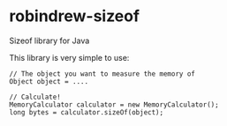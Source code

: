 # robindrew-sizeof
Sizeof library for Java

This library is very simple to use:

    // The object you want to measure the memory of
    Object object = ....
    
    // Calculate!
    MemoryCalculator calculator = new MemoryCalculator();
    long bytes = calculator.sizeOf(object);